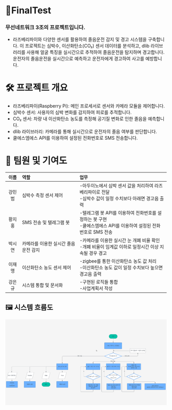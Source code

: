 # 🚗FinalTest
###  무선네트워크 3조의 프로젝트입니다.  
 
- 라즈베리파이와 다양한 센서를 활용하여 졸음운전 감지 및 경고 시스템을 구축합니다. 이 프로젝트는 심박수, 이산화탄소(CO₂) 센서 데이터를 분석하고, dlib 라이브러리를 사용해 얼굴 특징을 실시간으로 추적하여 졸음운전을 탐지하며 경고합니다.
운전자의 졸음운전을 실시간으로 예측하고 운전자에게 경고하여 사고를 예방합니다.

<h1>🛠 프로젝트 개요</h1>

- 라즈베리파이(Raspberry Pi): 메인 프로세서로 센서와 카메라 모듈을 제어합니다.<br>
- 심박수 센서: 사용자의 심박 변화를 감지하여 피로를 추적합니다.<br>
- CO₂ 센서: 차량 내 이산화탄소 농도를 측정해 공기질 변화로 인한 졸음을 예측합니다.<br>
- dlib 라이브러리: 카메라를 통해 실시간으로 운전자의 졸음 여부를 판단합니다.<br>
- 쿨에스엠에스 API를 이용하여 설정된 전화번호로 SMS 전송합니다.

<h1>👥 팀원 및 기여도</h1>

|  이름  | 역할                   | 업무                                                                      |
| :----: |:---------------------|:------------------------------------------------------------------------|
| 강민범 | 심박수 측정 센서 제어         | -아두이노에서 심박 센서 값을 처리하여 라즈베리파이로 전달<br>-심박수 값이 일정 수치보다 아래면 경고음 출력          |
| 황지홍 | SMS 전송 및 텔레그램 봇      | -텔레그램 봇 API를 이용하여 전화번호를 설정하는 봇 구현<br>-쿨에스엠에스 API를 이용하여 설정된 전화번호로 SMS 전송 |
| 박시연 | 카메라를 이용한 실시간 졸음운전 감지 | -카메라를 이용한 실시간 눈 개폐 비율 확인<br>-개폐 비율이 임계값 이하로 일정시간 이상 지속될 경우 경고          |
| 이재맹 | 이산화탄소 농도 센서 제어       | -zigbee를 통한 이산화탄소 농도 값 처리<br>-이산화탄소 농도 값이 일정 수치보다 높으면 경고음 출력            |
| 강은규 | 시스템 통합 및 문서화         | -구현된 로직들 통합<br>-사업계획서 작성                                                |

 
## 🖼️ 시스템 흐름도
![dataflow.png](dataflow.png)

